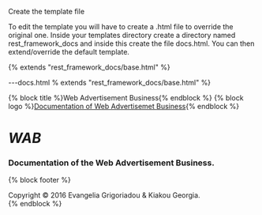 Create the template file

To edit the template you will have to create a .html file to override the original one. Inside your templates directory create a directory named rest_framework_docs and inside this create the file docs.html. You can then extend/override the default template.

{% extends "rest_framework_docs/base.html" %}


---docs.html
% extends "rest_framework_docs/base.html" %}

{% block title %}Web Advertisement Business{% endblock %}
{% block logo %}<a class="navbar-brand" href="#">Documentation of Web Advertisemet Business</a>{% endblock %}
<div class="jumbotron">

  <h1><i><b>WAB</b></i></h1>
  <h3>Documentation of the Web Advertisement Business.</h3>
</div>


{% block footer %}<div class="footer">Copyright © 2016 Evangelia Grigoriadou & Kiakou Georgia.</div>{% endblock %}